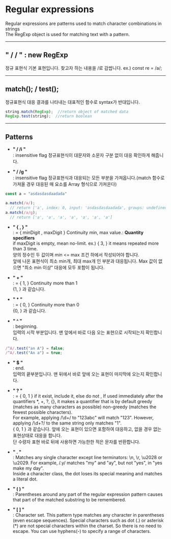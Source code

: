 # Regular expressions

Regular expressions are patterns used to match character combinations in strings  
The RegExp object is used for matching text with a pattern.
  
<hr>
  
## **" / / "**   :  new RegExp  
 정규 표현식 기본 표현입니다. 찾고자 하는 내용을 /로 감쌉니다.
ex.) const re = /a/; 
  
<hr>
  
## match(); / test();
정규표현식 대응 결과를 나타내는 대표적인 함수로 syntax가 반대입니다. 
```javascript
string.match(RegExp);  //return object of matched data  
RegExp.test(string);  //return boolean
```
  
<hr>
  
## Patterns

- **" / /i "**  
:  insensitive flag 정규표현식이 대문자와 소문자 구분 없이 대응 확인하게 해줍니다.  

- **" / /g "**  
:  insensitive flag 정규표현식과 대응되는 모든 부분을 가져옵니다.(match 함수로 가져올 경우 대응된 매 요소를 Array 형식으로 가져온다)  

```javascript
const a = "asdasdasdaadada"

a.match(/a/);
  // return ['a', index: 0, input: 'asdasdasdaadada', groups: undefined]
a.match(/a/g);
  // return ['a', 'a', 'a', 'a', 'a', 'a', 'a']
```

- **" { , } "**  
:  = { minDigit , maxDigit } Continuity min, max value.: **Quantity specifiers**   
if maxDigit is empty, mean no-limit. ex.) { 3, } it means repeated more than 3 time.  
 양의 정수인 두 값이며 min <= max 조건 하에서 작성되어야 합니다.  
앞에 나온 표현식이 최소 min개, 최대 max개 인 부분과 대응됩니다.
Max 값이 없으면 "최소 min 이상" 대응에 모두 포함이 됩니다.

- **" \+ "**  
:  = { 1, } Continuity more than 1  
{1, } 과 같습니다.

- **" \* "**  
:  = { 0, } Continuity more than 0  
{0, } 과 같습니다.

- **" ^ "**  
:  beginning.  
입력의 시작 부분입니다. 맨 앞에서 바로 다음 오는 표현으로 시작되는지 확인합니다.
```javascript
/^A/.test("an A") = false;
/^A/.test("An a") = true; 
```

- **" $ "**  
:  end.  
입력의 끝부분입니다. 맨 뒤에서 바로 앞에 오는 표현이 마지막에 오는지 확인합니다.

- **" ? "**  
:  = { 0, 1 } if it exist, include it, else do not , If used immediately after the quantifiers *, +, ?, {}, it makes a quantifier that is by default greedy (matches as many characters as possible) non-greedy (matches the fewest possible characters).   
For example, applying /\d+/ to "123abc" will match "123". However, applying /\d+?/ to the same string only matches "1".  
{ 0, 1 } 과 같습니다. 앞에 오는 표현이 있으면 포함하여 대응하고, 없을 경우 없는 표현상태로 대응을 합니다.  
단 수량자 표현 바로 뒤에 사용하면 가능한한 적은 문자를 반환합니다.


- **" . "**  
:  Matches any single character except line terminators: \n, \r, \u2028 or \u2029. For example, /.y/ matches "my" and "ay", but not "yes", in "yes make my day".  
Inside a character class, the dot loses its special meaning and matches a literal dot.

- **" ( ) "**  
: Parentheses around any part of the regular expression pattern causes that part of the matched substring to be remembered.

- **" [ ] "**  
:  Character set. This pattern type matches any character in parentheses (even escape sequences). Special characters such as dot (.) or asterisk (*) are not special characters within the charset. So there is no need to escape. You can use hyphens(-) to specify a range of characters.